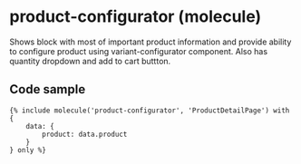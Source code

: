 # product-configurator (molecule)

Shows block with most of important product information and provide ability to configure product using variant-configurator component. Also has quantity dropdown and add to cart buttton.  

## Code sample 

```
{% include molecule('product-configurator', 'ProductDetailPage') with {
    data: {
        product: data.product
    }
} only %}
```
